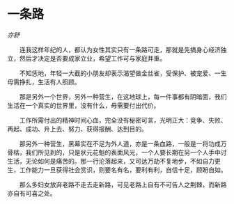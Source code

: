 # 一条路

*亦舒*

　　连我这样年纪的人，都认为女性其实只有一条路可走，那就是先搞身心经济独立，然后才决定是否要成家立业，希望工作可与家庭并重。

　　不知恁地，年轻一大截的小朋友却表示渴望做金丝雀，受保护、被宠爱、一生毋需挣扎，生活有人照顾。

　　那是另外一个世界，另外一种营生，在这地球上，每一件事都有阴暗面，我们生活在一个真实的世界里，没有什么，毋需要付出代价。

　　工作所需付出的精神时间心血，完全没有秘密可言，光明正大：竞争、失败、再起、成功、升上去、努力、获得报酬、达到目的。

　　那另外一种营生，黑幕实在不足为外人道，亦是一条血路，一般是一将功成万骨枯，我们所见到的，只是状元花魁的表面风光，一个人要长期在另一个人手中讨生活，无论如何是痛苦的。那一行沦落起来，又可达万劫不复地步，不如自力更生，工作能力一旦获得社会赏识，则要名有名，要利有利，自信十足，顾盼自如。

　　那么多妇女放弃老路不走去走新路，可见老路上自有不可告人之荆棘，而新路亦自有可喜之处。
